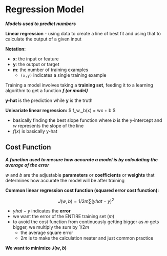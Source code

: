# Regression Model

**_Models used to predict numbers_**

**Linear regression** - using data to create a line of best fit and using that to calculate the output of a given input

**Notation:**

- **x**: the input or feature
- **y**: the output or target
- **m**: the number of training examples
  - `(x,y)` indicates a single training example

Training a model involves taking a **training set**, feeding it to a learning algorithm to get a function **_f (or model)_**

**y-hat** is the prediction while **y** is the truth

**Univariate linear regression:** $ f_w,\_b(x) = wx + b $

- basically finding the best slope function where $b$ is the y-intercept and $w$ represents the slope of the line
- $f(x)$ is basically y-hat

## Cost Function

**_A function used to mesure how accurate a model is by calculating the average of the error_**

$w$ and $b$ are the adjustable **parameters** or **coefficients** or **weights** that determines how accurate the model will be after training

**Common linear regression cost function (squared error cost function):**

$$J(w,b) = 1/2m ∑(yhat - y)^2$$

- $yhat - y$ indicates the **error**
- we want the error of the ENTIRE training set ($m$)
- to avoid the cost function from continuously getting bigger as $m$ gets bigger, we multiply the sum by $1/2m$
  - the average square error
  - $2m$ is to make the calculation neater and just common practice

**We want to minimize $J(w,b)$**
